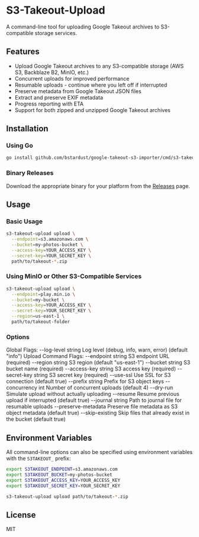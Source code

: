 # S3-Takeout-Upload

A command-line tool for uploading Google Takeout archives to S3-compatible storage services.

## Features

- Upload Google Takeout archives to any S3-compatible storage (AWS S3, Backblaze B2, MinIO, etc.)
- Concurrent uploads for improved performance
- Resumable uploads - continue where you left off if interrupted
- Preserve metadata from Google Takeout JSON files
- Extract and preserve EXIF metadata
- Progress reporting with ETA
- Support for both zipped and unzipped Google Takeout archives

## Installation

### Using Go

```bash
go install github.com/bstardust/google-takeout-s3-importer/cmd/s3-takeout-upload@latest
```

### Binary Releases

Download the appropriate binary for your platform from the [Releases](https://github.com/bstardust/google-takeout-s3-importer/releases) page.

## Usage

### Basic Usage

```bash
s3-takeout-upload upload \
  --endpoint=s3.amazonaws.com \
  --bucket=my-photos-bucket \
  --access-key=YOUR_ACCESS_KEY \
  --secret-key=YOUR_SECRET_KEY \
  path/to/takeout-*.zip
```

### Using MinIO or Other S3-Compatible Services

```bash
s3-takeout-upload upload \
  --endpoint=play.min.io \
  --bucket=my-bucket \
  --access-key=YOUR_ACCESS_KEY \
  --secret-key=YOUR_SECRET_KEY \
  --region=us-east-1 \
  path/to/takeout-folder
```

### Options
Global Flags:
--log-level string Log level (debug, info, warn, error) (default "info")
Upload Command Flags:
--endpoint string S3 endpoint URL (required)
--region string S3 region (default "us-east-1")
--bucket string S3 bucket name (required)
--access-key string S3 access key (required)
--secret-key string S3 secret key (required)
--use-ssl Use SSL for S3 connection (default true)
--prefix string Prefix for S3 object keys
--concurrency int Number of concurrent uploads (default 4)
--dry-run Simulate upload without actually uploading
--resume Resume previous upload if interrupted (default true)
--journal string Path to journal file for resumable uploads
--preserve-metadata Preserve file metadata as S3 object metadata (default true)
--skip-existing Skip files that already exist in the bucket (default true)


## Environment Variables

All command-line options can also be specified using environment variables with the `S3TAKEOUT_` prefix:

```bash
export S3TAKEOUT_ENDPOINT=s3.amazonaws.com
export S3TAKEOUT_BUCKET=my-photos-bucket
export S3TAKEOUT_ACCESS_KEY=YOUR_ACCESS_KEY
export S3TAKEOUT_SECRET_KEY=YOUR_SECRET_KEY

s3-takeout-upload upload path/to/takeout-*.zip
```

## License

MIT